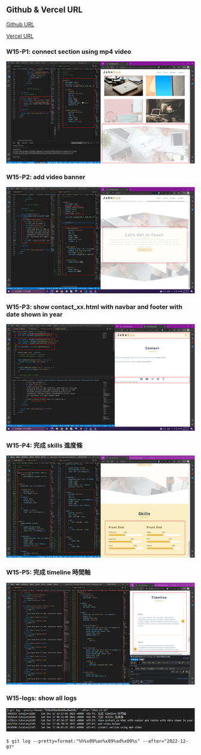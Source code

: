 ## Github & Vercel URL

[Github URL](https://github.com/tutelary1105/1111-sweb-1N-demo-211411011)

[Vercel URL](https://1111-sweb-1-n-demo-211411011-71y5.vercel.app/)

### W15-P1: connect section using mp4 video

![](w15_p1.png)

### W15-P2: add video banner

![](w15_p2.png)

### W15-P3: show contact_xx.html with navbar and footer with date shown in year

![](w15_p3.png)

### W15-P4: 完成 skills 進度條

![](w15_p4.png)

### W15-P5: 完成 timeline 時間軸

![](w15_p5.png)

### W15-logs: show all logs

![](w15_logs.png)

```
$ git log --pretty=format:"%h%x09%an%x09%ad%x09%s" --after="2022-12-07"

```
